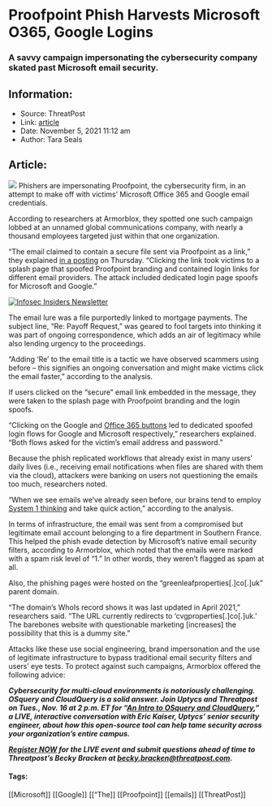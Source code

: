 # Proofpoint Phish Harvests Microsoft O365, Google Logins
### A savvy campaign impersonating the cybersecurity company skated past Microsoft email security.

## Information:
+ Source: ThreatPost
+ Link: [article](https://kasperskycontenthub.com/threatpost-global/?p=176038)
+ Date: November 5, 2021  11:12 am
+ Author: Tara Seals


## Article:
![](https://media.threatpost.com/wp-content/uploads/sites/103/2020/06/03094019/phish-fish-e1591191632979.jpg)
Phishers are impersonating Proofpoint, the cybersecurity firm, in an attempt to make off with victims’ Microsoft Office 365 and Google email credentials.


According to researchers at Armorblox, they spotted one such campaign lobbed at an unnamed global communications company, with nearly a thousand employees targeted just within that one organization.


“The email claimed to contain a secure file sent via Proofpoint as a link,” they explained [in a posting](https://www.armorblox.com/blog/proofpoint-credential-phishing/) on Thursday. “Clicking the link took victims to a splash page that spoofed Proofpoint branding and contained login links for different email providers. The attack included dedicated login page spoofs for Microsoft and Google.”


[![Infosec Insiders Newsletter](https://media.threatpost.com/wp-content/uploads/sites/103/2021/07/10165815/infosec_insiders_in_article_promo.png)](https://threatpost.com/infosec-insider-subscription-page/?utm_source=ART&utm_medium=ART&utm_campaign=InfosecInsiders_Newsletter_Promo/)


The email lure was a file purportedly linked to mortgage payments. The subject line, “Re: Payoff Request,” was geared to fool targets into thinking it was part of ongoing correspondence, which adds an air of legitimacy while also lending urgency to the proceedings.


“Adding ‘Re’ to the email title is a tactic we have observed scammers using before – this signifies an ongoing conversation and might make victims click the email faster,” according to the analysis.


If users clicked on the “secure” email link embedded in the message, they were taken to the splash page with Proofpoint branding and the login spoofs.


“Clicking on the Google and [Office 365 buttons](https://threatpost.com/office-365-phishing-campaign-kasperskys-amazon-ses-token/175915/) led to dedicated spoofed login flows for Google and Microsoft respectively,” researchers explained. “Both flows asked for the victim’s email address and password.”


Because the phish replicated workflows that already exist in many users’ daily lives (i.e., receiving email notifications when files are shared with them via the cloud), attackers were banking on users not questioning the emails too much, researchers noted.


“When we see emails we’ve already seen before, our brains tend to employ [System 1 thinking](https://www.scientificamerican.com/article/kahneman-excerpt-thinking-fast-and-slow/) and take quick action,” according to the analysis.


In terms of infrastructure, the email was sent from a compromised but legitimate email account belonging to a fire department in Southern France. This helped the phish evade detection by Microsoft’s native email security filters, according to Armorblox, which noted that the emails were marked with a spam risk level of “1.” In other words, they weren’t flagged as spam at all.


Also, the phishing pages were hosted on the “greenleafproperties[.]co[.]uk” parent domain.


“The domain’s WhoIs record shows it was last updated in April 2021,” researchers said. “The URL currently redirects to ‘cvgproperties[.]co[.]uk.’ The barebones website with questionable marketing [increases] the possibility that this is a dummy site.”


Attacks like these use social engineering, brand impersonation and the use of legitimate infrastructure to bypass traditional email security filters and users’ eye tests. To protect against such campaigns, Armorblox offered the following advice:


***Cybersecurity for multi-cloud environments is notoriously challenging. OSquery and CloudQuery is a solid answer. Join Uptycs and Threatpost on Tues., Nov. 16 at 2 p.m. ET for “[An Intro to OSquery and CloudQuery](https://bit.ly/3wf2vTP),” a LIVE, interactive conversation with Eric Kaiser, Uptycs’ senior security engineer, about how this open-source tool can help tame security across your organization’s entire campus.***


***[Register NOW](https://bit.ly/3wf2vTP) for the LIVE event and submit questions ahead of time to Threatpost’s Becky Bracken at [becky.bracken@threatpost.com](mailto:becky.bracken@threatpost.com).***




#### Tags:
[[Microsoft]] [[Google]] [[“The]] [[Proofpoint]] [[emails]] [[ThreatPost]]
